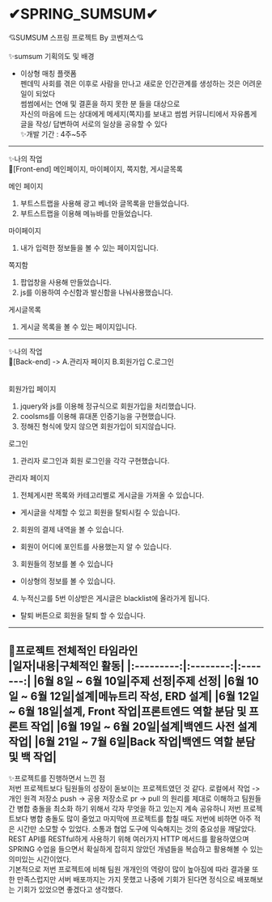 # ✔SPRING_SUMSUM✔ 
💘SUMSUM 스프링 프로젝트 By 코벤져스💘
<br><br>
✨sumsum 기획의도 및 배경
- 이상형 매칭 플랫폼 <br>
펜데믹 사회를 겪은 이후로 사람을 만나고 새로운 인간관계를 생성하는 것은 어려운 일이 되었다<br>
썸썸에서는 연애 및 결혼을 하지 못한 분 들을 대상으로<br>
자신의 마음에 드는 상대에게 메세지(쪽지)를 보내고 썸썸 커뮤니티에서 자유롭게 글을 작성/ 답변하여 서로의 일상을 공유할 수 있다 <br>
✨개발 기간 : 4주~5주 <br>
----------------------------------------------------------------------------------------------------------------------
✨나의 작업<br>
🎈[Front-end]
메인페이지, 마이페이지, 쪽지함, 게시글목록<br>

메인 페이지<br>
1. 부트스트랩을 사용해 광고 베너와 글목록을 만들었습니다.<br>
2. 부트스트랩을 이용해 메뉴바를 만들었습니다.

마이페이지<br>
1. 내가 입력한 정보들을 볼 수 있는 페이지입니다.

쪽지함<br>
1. 팝업창을 사용해 만들었습니다.
2. js를 이용하여 수신함과 발신함을 나눠사용했습니다.

게시글목록<br>
1. 게시글 목록을 볼 수 있는 페이지입니다.
-----------------------------------------------------------------------------------------------
✨나의 작업<br>
🎈[Back-end] -> A.관리자 페이지 B.회원가입 C.로그인<br><br><br>
회원가입 페이지 <br>
1. jquery와 js를 이용해 정규식으로 회원가입을 처리했습니다.<br>
2. coolsms를 이용해 휴대폰 인증기능을 구현했습니다. <br>
3. 정해진 형식에 맞지 않으면 회원가입이 되지않습니다.<br>

로그인 <br>
1. 관리자 로그인과 회원 로그인을 각각 구현했습니다.<br>

관리자 페이지<br>
1. 전체게시판 목록와 카테고리별로 게시글을 가져올 수 있습니다.
  - 게시글을 삭제할 수 있고 회원을 탈퇴시킬 수 있습니다.
2. 회원의 결제 내역을 볼 수 있습니다.
  - 회원이 어디에 포인트를 사용했는지 알 수 있습니다.
3. 회원들의 정보를 볼 수 있습니다
  - 이상형의 정보를 볼 수 있습니다.
4. 누적신고를 5번 이상받은 게시글은 blacklist에 올라가게 됩니다.
  - 탈퇴 버튼으로 회원을 탈퇴 할 수 있습니다.
------------------------------------------------------------------------------------------------------------------------------------------------------------
🎈프로젝트 전체적인 타임라인 <br>
|일자|내용|구체적인 활동|
|:---------:|:--------:|:-------:|
|6월 8일 ~ 6월 10일|주제 선정|주제 선정|
|6월 10일 ~ 6월 12일|설계|메뉴트리 작성, ERD 설계|
|6월 12일 ~ 6월 18일|설계, Front 작업|프론트엔드 역할 분담 및 프론트 작업|
|6월 19일 ~ 6월 20일|설계|백엔드 사전 설계 작업|
|6월 21일 ~ 7월 6일|Back 작업|백엔드 역할 분담 및 백 작업|
-------------------------------------------------------------------------------------------------------------------------------------------------------------
✨프로젝트를 진행하면서 느낀 점<br>
저번 프로젝트보다 팀원들의 성장이 돋보이는 프로젝트였던 것 같다. 로컬에서 작업 -> 개인 원격 저장소 push -> 공용 저장소로 pr -> pull 의 원리를 제대로 이해하고 팀원들 간 병합 충돌을 최소화 하기 위해서 각자 무엇을 하고 있는지 계속 공유하니 저번 프로젝트보다 병합 충돌도 많이 줄었고 마지막에 프로젝트를 합칠 때도 저번에 비하면 아주 적은 시간만 소모할 수 있었다. 소통과 협업 도구에 익숙해지는 것의 중요성을 깨달았다. <br>
REST API를 RESTful하게 사용하기 위해 여러가지 HTTP 메서드를 활용하였으며 SPRING 수업을 들으면서 확실하게 잡히지 않았던 개념들을 복습하고 활용해볼 수 있는 의미있는 시간이었다. <br>
기본적으로 저번 프로젝트에 비해 팀원 개개인의 역량이 많이 높아짐에 따라 결과물 또한 만족스럽지만 서버 배포까지는 가지 못했고 나중에 기회가 된다면 정식으로 배포해보는 기회가 있었으면 좋겠다고 생각했다. 
